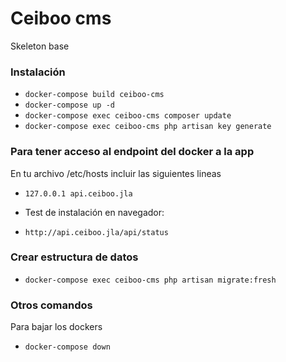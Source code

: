 # Ceiboo cms
Skeleton base

### Instalación ###
* `docker-compose build ceiboo-cms`
* `docker-compose up -d`
* `docker-compose exec ceiboo-cms composer update`
* `docker-compose exec ceiboo-cms php artisan key generate`

### Para tener acceso al endpoint del docker a la app ###
En tu archivo /etc/hosts incluir las siguientes lineas
* `127.0.0.1 api.ceiboo.jla`

- Test de instalación en navegador:
* `http://api.ceiboo.jla/api/status`

### Crear estructura de datos ###
* `docker-compose exec ceiboo-cms php artisan migrate:fresh`


### Otros comandos ###
Para bajar los dockers
* `docker-compose down`
